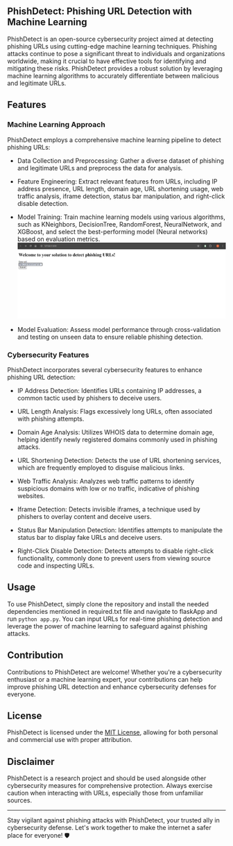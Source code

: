 <h2>PhishDetect: Phishing URL Detection with Machine Learning</h2>

PhishDetect is an open-source cybersecurity project aimed at detecting phishing URLs using cutting-edge machine learning techniques. Phishing attacks continue to pose a significant threat to individuals and organizations worldwide, making it crucial to have effective tools for identifying and mitigating these risks. PhishDetect provides a robust solution by leveraging machine learning algorithms to accurately differentiate between malicious and legitimate URLs.

<h2>Features</h2>

<h3>Machine Learning Approach</h3>

PhishDetect employs a comprehensive machine learning pipeline to detect phishing URLs:

- Data Collection and Preprocessing: Gather a diverse dataset of phishing and legitimate URLs and preprocess the data for analysis.
  
- Feature Engineering: Extract relevant features from URLs, including IP address presence, URL length, domain age, URL shortening usage, web traffic analysis, iframe detection, status bar manipulation, and right-click disable detection.

- Model Training: Train machine learning models using various algorithms, such as KNeighbors, DecisionTree, RandomForest, NeuralNetwork, and XGBoost, and select the best-performing model (Neural networks) based on evaluation metrics.
![Alt Text](phishing_url_entered.png)


- Model Evaluation: Assess model performance through cross-validation and testing on unseen data to ensure reliable phishing detection.

<h3>Cybersecurity Features</h3>

PhishDetect incorporates several cybersecurity features to enhance phishing URL detection:

- IP Address Detection: Identifies URLs containing IP addresses, a common tactic used by phishers to deceive users.

- URL Length Analysis: Flags excessively long URLs, often associated with phishing attempts.

- Domain Age Analysis: Utilizes WHOIS data to determine domain age, helping identify newly registered domains commonly used in phishing attacks.

- URL Shortening Detection: Detects the use of URL shortening services, which are frequently employed to disguise malicious links.

- Web Traffic Analysis: Analyzes web traffic patterns to identify suspicious domains with low or no traffic, indicative of phishing websites.

- Iframe Detection: Detects invisible iframes, a technique used by phishers to overlay content and deceive users.

- Status Bar Manipulation Detection: Identifies attempts to manipulate the status bar to display fake URLs and deceive users.

- Right-Click Disable Detection: Detects attempts to disable right-click functionality, commonly done to prevent users from viewing source code and inspecting URLs.

<h2>Usage</h2>

To use PhishDetect, simply clone the repository and install the needed dependencies mentioned in required.txt file and navigate to flaskApp and run `python app.py`. You can input URLs for real-time phishing detection and leverage the power of machine learning to safeguard against phishing attacks.

<h2>Contribution</h2>

Contributions to PhishDetect are welcome! Whether you're a cybersecurity enthusiast or a machine learning expert, your contributions can help improve phishing URL detection and enhance cybersecurity defenses for everyone.

<h2>License</h2>

PhishDetect is licensed under the [MIT License](LICENSE), allowing for both personal and commercial use with proper attribution.

<h2>Disclaimer</h2>

PhishDetect is a research project and should be used alongside other cybersecurity measures for comprehensive protection. Always exercise caution when interacting with URLs, especially those from unfamiliar sources.

---

Stay vigilant against phishing attacks with PhishDetect, your trusted ally in cybersecurity defense. Let's work together to make the internet a safer place for everyone! 🛡️
